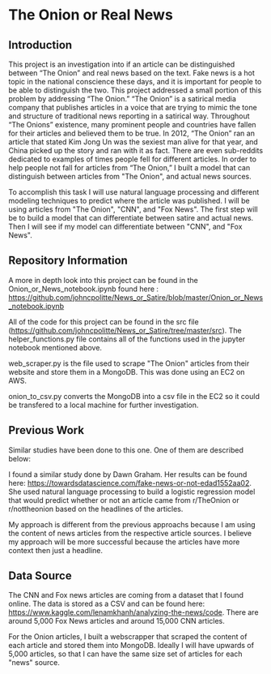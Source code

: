 # The Onion or Real News
## Introduction
This project is an investigation into if an article can be distinguished between “The Onion” and real news based on the text. Fake news is a hot topic in the national conscience these days, and it is important for people to be able to distinguish the two. This project addressed a small portion of this problem by addressing “The Onion.” “The Onion” is a satirical media company that publishes articles in a voice that are trying to mimic the tone and structure of traditional news reporting in a satirical way. Throughout “The Onions” existence, many prominent people and countries have fallen for their articles and believed them to be true. In 2012, “The Onion” ran an article that stated Kim Jong Un was the sexiest man alive for that year, and China picked up the story and ran with it as fact. There are even sub-reddits dedicated to examples of times people fell for different articles. In order to help people not fall for articles from “The Onion,” I built a model that can distinguish between articles from "The Onion", and actual news sources. 

    
    
To accomplish this task I will use natural language processing and different modeling techniques to predict where the article was published. I will be using articles from "The Onion", "CNN", and "Fox News". The first step will be to build a model that can differentiate between satire and actual news. Then I will see if my model can differentiate between "CNN", and "Fox News".

## Repository Information
A more in depth look into this project can be found in the Onion_or_News_notebook.ipynb found here :
https://github.com/johncpolitte/News_or_Satire/blob/master/Onion_or_News_notebook.ipynb

All of the code for this project can be found in the src file (https://github.com/johncpolitte/News_or_Satire/tree/master/src). The helper_functions.py file contains all of the functions used in the jupyter notebook mentioned above. 

web_scraper.py is the file used to scrape "The Onion" articles from their website and store them in a MongoDB. This was done using an EC2 on AWS. 

onion_to_csv.py converts the MongoDB into a csv file in the EC2 so it could be transfered to a local machine for further investigation. 

## Previous Work
Similar studies have been done to this one. One of them are described below: 

I found a similar study done by Dawn Graham. Her results can be found here: https://towardsdatascience.com/fake-news-or-not-edad1552aa02. She used natural language processing to build a logistic regression model that would predict whether or not an article came from r/TheOnion or r/nottheonion based on the headlines of the articles. 

My approach is different from the previous approachs because I am using the content of news articles from the respective article sources. I believe my approach will be more successful because the articles have more context then just a headline.


## Data Source
The CNN and Fox news articles are coming from a dataset that I found online. The data is stored as a CSV and can be found here: https://www.kaggle.com/lenamkhanh/analyzing-the-news/code. There are around 5,000 Fox News articles and around 15,000 CNN articles. 
    
For the Onion articles, I built a webscrapper that scraped the content of each article and stored them into MongoDB. Ideally I will have upwards of 5,000 articles, so that I can have the same size set of articles for each "news" source. 

